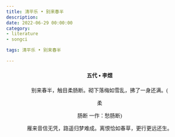 ```yaml
---
title: 清平乐 • 别来春半
description:
date: 2022-06-29 00:00:00
category:
- literature
- songci

tags: 清平乐 • 别来春半

---
```


<div id="poem-author">
    五代 • 李煜
</div>
<div id="poem-body">
<p class="poem-paragraph">别来春半，触目柔肠断。砌下落梅如雪乱，拂了一身还满。(</p>
<p class="poem-paragraph">柔</p>
<p class="poem-paragraph">肠断 一作：愁肠断)</p>
<p class="poem-paragraph">雁来音信无凭，路遥归梦难成。离恨恰如春草，更行更远还生。</p>

</div>

<style>

#poem-author {
    width: 100%;
    text-align: center;
    margin: 20px 0;
    font-weight: bold;
}
#poem-body {
    width: 100%;
    text-align: center;
}
.poem-paragraph {
    font-family: "仿宋"
}

</style>